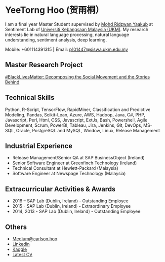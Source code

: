 # YeeTorng Hoo (贺雨桐）

I am a final year Master Student supervised by [Mohd Ridzwan Yaakub](http://www.ftsm.ukm.my/cait/Researchers_Ridzwan.html) at Sentiment Lab of [Universiti Kebangsaan Malaysia (UKM)](https://www.ukm.my/portal/). My research interests lie in natural language processing, natural language understanding, sentiment analysis, deep learning. 

Mobile: +601114391315 | Email: p101447@siswa.ukm.edu.my

## Master Research Project
[#BlackLivesMatter: Decomposing the Social Movement and the Stories Behind](https://yeetornghoo.github.io/SocialMovementSentiment/)

## Technical Skills 
Python, R-Script, TensorFlow, RapidMiner, Classification and Predictive Modeling, Pandas, Scikit-Lean, Azure, AWS, Hadoop, Java, C#, PHP, Javascript, Perl, Html, CSS, Javascript, ExtJs, Bash, Powershell, Agile Development, Scrum, PowerBI, Tableau, Jira, Jenkins, Git, DevOps, MS-SQL, Oracle, PostgreSQL and MySQL, Window, Linux, Release Management

## Industrial Experience
- Release Management/Senior QA at SAP BusinessObject (Ireland)
- Senior Software Engineer at Greenfinch Technology (Ireland)
- Technical Consultant at Hewlett-Packard (Malaysia)
- Software Engineer at Newspage Technology (Malaysia)

## Extracurricular Activities & Awards 
- 2016 – SAP Lab (Dublin, Ireland) - Outstanding Employee
- 2015 - SAP Lab (Dublin, Ireland) - Extraordinary Employee
- 2014, 2013 - SAP Lab (Dublin, Ireland) - Outstanding Employee

## Others
- [Medium@carlson.hoo](https://medium.com/@carlson.hoo)
- [Linkedin](https://www.linkedin.com/in/carlsonhoo)
- [Kaggle](https://www.kaggle.com/carlsonhoo)
- [Latest CV](https://github.com/yeetornghoo/yeetornghoo.github.io/raw/main/docs/YEETORNG-HOO-CV.1.1.pdf)

